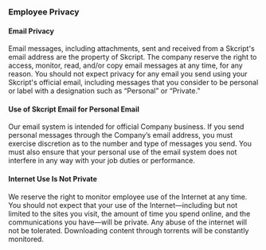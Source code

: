 ### Employee Privacy

#### Email Privacy

Email messages, including attachments, sent and received from a Skcript's email address are the property of Skcript. The company reserve the right to access, monitor, read, and/or copy email messages at any time, for any reason. You should not expect privacy for any email you send using your Skcript's official email, including messages that you consider to be personal or label with a designation such as “Personal” or “Private.”

#### Use of Skcript Email for Personal Email

Our email system is intended for official Company business. If you send personal messages through the Company’s email address, you must exercise discretion as to the number and type of messages you send. You must also ensure that your personal use of the email system does not interfere in any way with your job duties or performance.

#### Internet Use Is Not Private

We reserve the right to monitor employee use of the Internet at any time. You should not expect that your use of the Internet—including but not limited to the sites you visit, the amount of time you spend online, and the communications you have—will be private. Any abuse of the internet will not be tolerated. Downloading content through torrents will be constantly monitored.